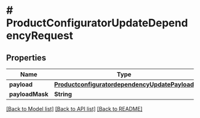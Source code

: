 # # ProductConfiguratorUpdateDependencyRequest


## Properties 


Name | Type | Description | Notes
------------ | ------------- | ------------- | -------------
**payload**| [**ProductconfiguratordependencyUpdatePayload**](ProductconfiguratordependencyUpdatePayload.md) |   | [optional]
**payloadMask**| **String** |   | [optional]


[[Back to Model list]](../../README.md#models) [[Back to API list]](../../README.md#endpoints) [[Back to README]](../../README.md)

